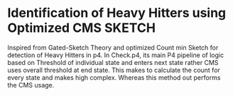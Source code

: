 # Identification of Heavy Hitters using Optimized CMS SKETCH 
Inspired from Gated-Sketch Theory and optimized Count min Sketch for detection of Heavy Hitters in p4. 
In Check.p4, its main P4 pipeline of logic based on Threshold of individual state and enters next state rather CMS uses overall threshold at end state. This makes to calculate the count for every state and makes high complex. Whereas this method out performs the CMS usage.
